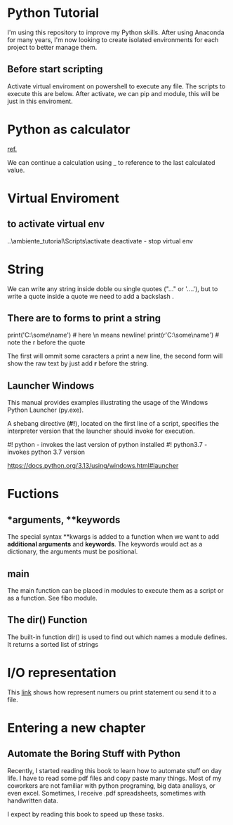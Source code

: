 # Python Tutorial

I'm using this repository to improve my Python skills. After using Anaconda for many years, I'm now looking to create isolated environments for each project to better manage them.

## Before start scripting
Activate virtual enviroment on powershell to execute any file. The scripts to execute this are below. After activate, we can pip and module, this will be just in this enviroment. 



# Python as calculator 
[ref.](https://docs.python.org/3.13/tutorial/introduction.html)

We can continue a calculation using _ to reference to the last calculated value.


# Virtual Enviroment 

## to activate virtual env
..\ambiente_tutorial\Scripts\activate 
deactivate - stop virtual env



# String 

We can write any string inside doble ou single quotes ("..." or '....'), but to write a quote inside a quote we need to add a backslash \. 

## There are to forms to print a string
print('C:\some\name')  # here \n means newline!
print(r'C:\some\name')  # note the r before the quote

The first will ommit some caracters a print a new line, the second form will show the raw text by just add **r** before the string. 

## Launcher Windows
This manual provides examples illustrating the usage of the Windows Python Launcher (py.exe).

A shebang directive (**#!**), located on the first line of a script, specifies the interpreter version that the launcher should invoke for execution.

#! python - invokes the last version of python installed 
#! python3.7 - invokes python 3.7 version 

https://docs.python.org/3.13/using/windows.html#launcher 


# Fuctions 

## \*arguments, \*\*keywords

The special syntax \*\*kwargs is added to a function when we want to add **additional arguments** and **keywords**. The keywords would act as a dictionary, the arguments must be positional.

## __main__

The main function can be placed in modules to execute them as a script or as a function. See fibo module. 

## The dir() Function

The built-in function dir() is used to find out which names a module defines. It returns a sorted list of strings

# I/O representation

This [link](https://docs.python.org/3.13/tutorial/inputoutput.html) shows how represent numers ou print statement ou send it to a file. 

# Entering a new chapter

## Automate the Boring Stuff with Python

Recently, I started reading this book to learn how to automate stuff on day life. I have to read some pdf files and copy paste many things. Most of my coworkers are not familiar with python programing, big data analisys, or even excel. Sometimes, I receive .pdf spreadsheets, sometimes with handwritten data. 

I expect by reading this book to speed up these tasks.
